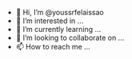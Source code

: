 - 👋 Hi, I’m @youssrfelaissao
- 👀 I’m interested in ...
- 🌱 I’m currently learning ...
- 💞️ I’m looking to collaborate on ...
- 📫 How to reach me ...

<!---
youssrfelaissao/youssrfelaissao is a ✨ special ✨ repository because its `README.md` (this file) appears on your GitHub profile.
You can click the Preview link to take a look at your changes.
--->

